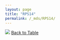 ```yaml
---
layout: page
title: "RPS14"
permalink: /_mds/RPS14/
---
```


![](../../alns_9.28.22/aln_5HSAA092865_0.975.png?raw=true
)
[Back to Table](../../display)
